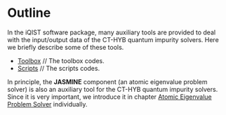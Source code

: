 # Outline

In the iQIST software package, many auxiliary tools are provided to deal with the input/output data of the CT-HYB quantum impurity solvers. Here we briefly describe some of these tools.

* [Toolbox](toolbox.md) // The toolbox codes.
* [Scripts](script.md) // The scripts codes.

In principle, the **JASMINE** component (an atomic eigenvalue problem solver) is also an auxiliary tool for the CT-HYB quantum impurity solvers. Since it is very important, we introduce it in chapter [Atomic Eigenvalue Problem Solver](../ch05/index.md) individually.
